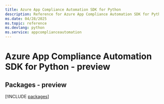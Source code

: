 ```yaml
---
title: Azure App Compliance Automation SDK for Python
description: Reference for Azure App Compliance Automation SDK for Python
ms.date: 04/28/2025
ms.topic: reference
ms.devlang: python
ms.service: appcomplianceautomation
---
```

# Azure App Compliance Automation SDK for Python - preview
## Packages - preview
[!INCLUDE [packages](app-compliance-automation-index.md)]
